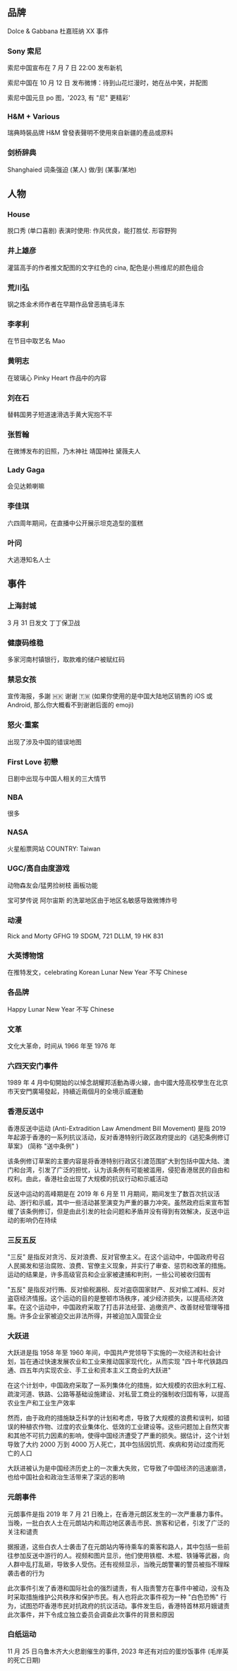 
## 品牌

Dolce & Gabbana 杜嘉班纳 XX 事件

### Sony 索尼

索尼中国宣布在 7 月 7 日 22:00 发布新机

索尼中国在 10 月 12 日 发布微博：待到山花烂漫时，她在丛中笑，并配图

索尼中国元旦 po 图，'2023, 有 "尼" 更精彩'

### H&M + Various

瑞典時裝品牌 H&M 曾發表聲明不使用來自新疆的產品或原料

### 剑桥辞典

Shanghaied 词条强迫 (某人) 做/到 (某事/某地)

## 人物

### House

脱口秀 (单口喜剧) 表演时使用: 作风优良，能打胜仗. 形容野狗

### 井上雄彦

灌篮高手的作者推文配图的文字红色的 cina, 配色是小熊维尼的颜色组合

### 荒川弘

钢之炼金术师作者在早期作品曾恶搞毛泽东

### 李孝利

在节目中取艺名 Mao

### 黄明志

在玻璃心 Pinky Heart 作品中的内容

### 刘在石

替韩国男子短道速滑选手黄大宪抱不平

### 张哲翰

在微博发布的旧照，乃木神社 靖国神社 黛薇夫人

### Lady Gaga

会见达赖喇嘛

### 李佳琪

六四周年期间，在直播中公开展示坦克造型的蛋糕

### 叶问

大逃港知名人士

## 事件

### 上海封城

3 月 31 日发文 丁丁保卫战

### 健康码维稳

多家河南村镇银行，取款难的储户被赋红码

### 禁忌女孩

宣传海报，多謝 🇭🇰 谢谢 🇹🇼 (如果你使用的是中国大陆地区销售的 iOS 或 Android, 那么你大概看不到谢谢后面的 emoji)

### 怒火·重案

出现了涉及中国的错误地图

### First Love 初戀

日剧中出现与中国人相关的三大情节

### NBA

很多

### NASA

火星船票网站 COUNTRY: Taiwan

### UGC/高自由度游戏

动物森友会/猛男捡树枝 画板功能

宝可梦传说 阿尔宙斯 的洗翠地区由于地区名敏感导致微博炸号

### 动漫

Rick and Morty GFHG 19 SDGM, 721 DLLM, 19 HK 831

### 大英博物馆

在推特发文，celebrating Korean Lunar New Year 不写 Chinese

### 各品牌

Happy Lunar New Year 不写 Chinese

### 文革

文化大革命，时间从 1966 年至 1976 年

### 六四天安门事件

1989 年 4 月中旬開始的以悼念胡耀邦活動為導火線，由中國大陸高校學生在北京市天安門廣場發起，持續近兩個月的全境示威運動

### 香港反送中

香港反送中运动 (Anti-Extradition Law Amendment Bill Movement) 是指 2019 年起源于香港的一系列抗议活动，反对香港特别行政区政府提出的《逃犯条例修订草案》 (简称 "送中条例" ) 

该条例修订草案的主要内容是将香港特别行政区引渡范围扩大到包括中国大陆、澳门和台湾，引发了广泛的担忧，认为该条例有可能被滥用，侵犯香港居民的自由和权利。由此，香港社会出现了大规模的抗议行动和示威活动

反送中运动的高峰期是在 2019 年 6 月至 11 月期间，期间发生了数百次抗议活动、游行和示威，其中一些活动甚至演变为严重的暴力冲突。虽然政府后来宣布暂缓了该条例修订，但是由此引发的社会问题和矛盾并没有得到有效解决，反送中运动的影响仍在持续

### 三反五反

"三反" 是指反对贪污、反对浪费、反对官僚主义。在这个运动中，中国政府号召人民揭发和惩治腐败、浪费、官僚主义现象，并实行了审查、惩罚和改革的措施。运动的结果是，许多高级官员和企业家被逮捕和判刑，一些公司被收归国有

"五反" 是指反对行贿、反对偷税漏税、反对盗窃国家财产、反对偷工减料、反对盗窃经济情报。这个运动的目的是整顿市场秩序，减少经济损失，以提高经济效率。在这个运动中，中国政府采取了打击非法经营、追缴资产、改善财经管理等措施。许多企业家被迫交出非法所得，并被迫加入国营企业

### 大跃进

大跃进是指 1958 年至 1960 年间，中国共产党领导下实施的一次经济和社会计划，旨在通过快速发展农业和工业来推动国家现代化，从而实现 "四十年代铁路四通、四五年内实现农业、手工业和资本主义工商业的大跃进" 

在这个计划中，中国政府采取了一系列集体化的措施，如大规模的农田水利工程、疏浚河道、铁路、公路等基础设施建设、对私营工商业的强制收归国有等，以提高农业生产和工业生产效率

然而，由于政府的措施缺乏科学的计划和考虑，导致了大规模的浪费和误判，如错误的种植农作物、过度的农业集体化、低效的工业建设等。这些问题加上自然灾害和其他不可抗力因素的影响，使得中国经济遭受了严重的损失。据估计，这个计划导致了大约 2000 万到 4000 万人死亡，其中包括因饥荒、疾病和劳动过度而死亡的人口

大跃进被认为是中国经济历史上的一次重大失败，它导致了中国经济的迅速崩溃，也给中国社会和政治生活带来了深远的影响

### 元朗事件

元朗事件是指 2019 年 7 月 21 日晚上，在香港元朗区发生的一次严重暴力事件。当晚，一批白衣人士在元朗站内和周边地区袭击市民、旅客和记者，引发了广泛的关注和谴责

据报道，这些白衣人士袭击了在元朗站内等待乘车的乘客和路人，其中包括一些前往参加反送中游行的人。视频和图片显示，他们使用铁棍、木棍、铁锤等武器，向人群中乱打乱砸，导致多人受伤。还有视频显示，当晚元朗警署的警员被指不理睬袭击者的行为

此次事件引发了香港和国际社会的强烈谴责，有人指责警方在事件中被动，没有及时采取措施维护公共秩序和保护市民。有人也将此次事件视为一种 "白色恐怖" 行为，试图恐吓香港市民对抗政府的抗议活动。事件发生后，香港特首林郑月娥谴责此次事件，并下令成立独立委员会调查此次事件的背景和原因

### 白纸运动

11 月 25 日乌鲁木齐大火悲剧催生的事件, 2023 年还有对应的蛋炒饭事件 (毛岸英的死亡日期)
